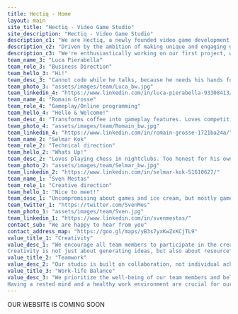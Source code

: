 ```yaml
---
title: Hectiq - Home
layout: main
site_title: "Hectiq - Video Game Studio"
site_description: "Hectiq - Video Game Studio"
description_c1: "We are Hectiq, a newly founded video game development studio based in Bordeaux, France."
description_c2: "Driven by the ambition of making unique and engaging games of various genres, we emphasize creativity, gameplay, and technical innovation. "
description_c3: "We're enthusiastically working on our first project, which will be unveiled later this year. Stay tuned!"
team_name_3: "Luca Pierabella"
team_role_3: "Business Direction"
team_hello_3: "Hi!"
team_desc_3: "Cannot code while he talks, because he needs his hands for that."
team_photo_3: "assets/images/team/Luca_bw.jpg"
team_linkedin_4: "https://www.linkedin.com/in/luca-pierabella-93308413/"
team_name_4: "Romain Grosse"
team_role_4: "Gameplay/Online programming"
team_hello_4: "Hello & Welcome!"
team_desc_4: "Transforms coffee into gameplay features. Loves competitive games more than they love him. Best player in the team though."
team_photo_4: "assets/images/team/Romain_bw.jpg"
team_linkedin_4: "https://www.linkedin.com/in/romain-grosse-1721ba24a/"
team_name_2: "Selmar Kok"
team_role_2: "Technical direction"
team_hello_2: "Whats Up!"
team_desc_2: "Loves playing chess in nightclubs. Too honest for his own good."
team_photo_2: "assets/images/team/Selmar_bw.jpg"
team_linkedin_2: "https://www.linkedin.com/in/selmar-kok-51610627/"
team_name_1: "Sven Mestas"
team_role_1: "Creative direction"
team_hello_1: "Nice to meet!"
team_desc_1: "Uncompromising about games and ice cream, but mostly games."
team_twitter_1: "https://twitter.com/SvenMes"
team_photo_1: "assets/images/team/Sven.jpg"
team_linkedin_1: "https://www.linkedin.com/in/svenmestas/"
contact_sub: "We are happy to hear from you"
contact_address_map: "https://goo.gl/maps/yB3s7yxKwZxKCjTL9"
value_title_1: "Creativity"
value_desc_1: "We encourage all team members to participate in the creative process.<br />
Creativity is not just about generating ideas, but also about resourcefulness and problem-solving through innovative thinking."
value_title_2: "Teamwork"
value_desc_2: "Our studio is built on collaboration, not individual achievement.<br />Effective communication is essential to our success, and we maintain a culture of mutual respect and understanding, communicating in multiple languages as necessary (multicultural team!)."
value_title_3: "Work-life Balance"
value_desc_3: "We prioritize the well-being of our team members and believe that creativity and teamwork flourish when everyone has a good balance between work and personal life.<br />
Having a rested mind and a healthy work environment are crucial for our overall well-being, productivity, and creativity."
---
```


OUR WEBSITE IS COMING SOON

